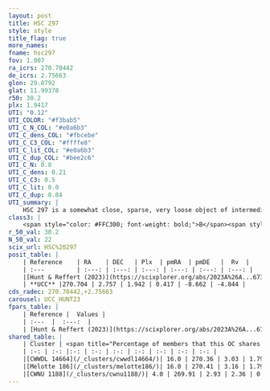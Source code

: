 ```yaml
---
layout: post
title: HSC 297
style: style
title_flag: true
more_names: 
fname: hsc297
fov: 1.007
ra_icrs: 270.70442
de_icrs: 2.75663
glon: 29.8792
glat: 11.99378
r50: 30.2
plx: 1.9417
UTI: "0.12"
UTI_COLOR: "#f3bab5"
UTI_C_N_COL: "#e0a6b3"
UTI_C_dens_COL: "#fbcebe"
UTI_C_C3_COL: "#ffffe8"
UTI_C_lit_COL: "#e0a6b3"
UTI_C_dup_COL: "#bee2c6"
UTI_C_N: 0.0
UTI_C_dens: 0.21
UTI_C_C3: 0.5
UTI_C_lit: 0.0
UTI_C_dup: 0.84
UTI_summary: |
    HSC 297 is a somewhat close, sparse, very loose object of intermediate C3 quality. It was recently reported in the literature.<br><br>This is very likely a unique object, which shares a small percentage of members with at least one previously reported entry.<br><br><span style="color: #99180f; font-weight: bold;">Warning: </span>contains less than 25 stars with <i>P>0.5</i> estimated.
class3: |
    <span style="color: #FFC300; font-weight: bold;">B</span><span style="color: #FFC300; font-weight: bold;">B</span>
r_50_val: 30.2
N_50_val: 22
scix_url: HSC%20297
posit_table: |
    | Reference    | RA    | DEC   | Plx  | pmRA  | pmDE   |  Rv  |
    | :---         | :---: | :---: | :---: | :---: | :---: | :---: |
    |[Hunt & Reffert (2023)](https://scixplorer.org/abs/2023A%26A...673A.114H) | 270.786 | 2.736 | 2.206 | 0.382 | -8.628 | -24.242 |
    | **UCC** |270.704 | 2.757 | 1.942 | 0.417 | -8.662 | -4.844 | 
cds_radec: 270.70442,+2.75663
carousel: UCC_HUNT23
fpars_table: |
    | Reference |  Values |
    | :---  |  :---:  |
    | [Hunt & Reffert (2023)](https://scixplorer.org/abs/2023A%26A...673A.114H) | `AV50=0.216, diffAV50=0.529, MOD50=8.195, logAge50=7.46` |
shared_table: |
    | Cluster | <span title="Percentage of members that this OC shares with the ones listed">%</span>   | RA   | DEC   | Plx   | pmRA  | pmDE  | Rv | UTI |
    | :-: | :-: |:-: | :-: | :-: | :-: | :-: | :-: | :-: |
    |[CWWDL 14664](/_clusters/cwwdl14664/)| 16.0 | 270.36 | 3.03 | 1.79 | 0.64 | -8.88 | -7.34 |0.18 |
    |[Melotte 186](/_clusters/melotte186/)| 16.0 | 270.41 | 3.16 | 1.79 | 0.65 | -8.83 | -7.42 |0.92 |
    |[CWNU 1188](/_clusters/cwnu1188/)| 4.0 | 269.91 | 2.93 | 2.36 | 0.14 | -8.26 | -14.99 |0.25 |
---
```

